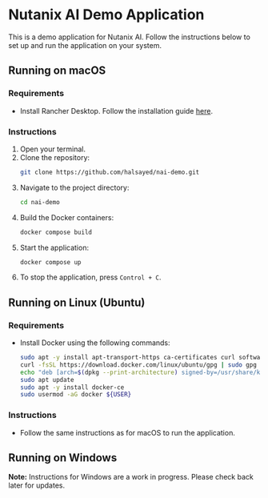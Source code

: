 # Nutanix AI Demo Application

This is a demo application for Nutanix AI. Follow the instructions below to set up and run the application on your system.

## Running on macOS

### Requirements

- Install Rancher Desktop. Follow the installation guide [here](https://docs.rancherdesktop.io/getting-started/installation/).

### Instructions

1. Open your terminal.
2. Clone the repository:
   ```bash
   git clone https://github.com/halsayed/nai-demo.git
   ```
3. Navigate to the project directory:
   ```bash
   cd nai-demo
   ```
4. Build the Docker containers:
   ```bash
   docker compose build
   ```
5. Start the application:
   ```bash
   docker compose up
   ```
6. To stop the application, press `Control + C`.

## Running on Linux (Ubuntu)

### Requirements

- Install Docker using the following commands:
  ```bash
  sudo apt -y install apt-transport-https ca-certificates curl software-properties-common
  curl -fsSL https://download.docker.com/linux/ubuntu/gpg | sudo gpg --dearmor -o /usr/share/keyrings/docker-archive-keyring.gpg
  echo "deb [arch=$(dpkg --print-architecture) signed-by=/usr/share/keyrings/docker-archive-keyring.gpg] https://download.docker.com/linux/ubuntu $(lsb_release -cs) stable" | sudo tee /etc/apt/sources.list.d/docker.list > /dev/null
  sudo apt update
  sudo apt -y install docker-ce
  sudo usermod -aG docker ${USER}
  ```

### Instructions

- Follow the same instructions as for macOS to run the application.

## Running on Windows

**Note:** Instructions for Windows are a work in progress. Please check back later for updates.
